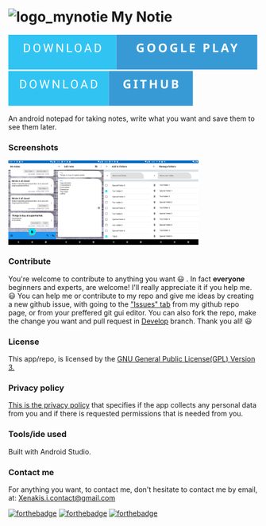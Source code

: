 # ![logo_mynotie](https://user-images.githubusercontent.com/37518738/122807098-d21d4c80-d2d3-11eb-9d75-0c86004fca23.png)  My Notie

[![Download app from Google Play](/badges/download-google-play.svg)](https://play.google.com/store/apps/details?id=com.code_that_up.john_xenakis.my_notie)
[![Download app from Github](/badges/download-github.svg)](https://github.com/ioannis-xenakis/MyNotie/releases/latest/)

An android notepad for taking notes, write what you want and save them to see them later.

### Screenshots
<div style="display:flex;">
<img src="screenshots/1.png" width="19%" />
<img src="screenshots/2.png" width="19%" />
<img src="screenshots/3.png" width="19%" />
<img src="screenshots/4.png" width="19%" />
</div>

### Contribute
You're welcome to contribute to anything you want :smiley: . In fact **everyone** beginners and experts, are welcome! I'll really appreciate it if you help me. :smiley:
You can help me or contribute to my repo and give me ideas by creating a new github issue, with going to the ["Issues" tab](https://github.com/ioannis-xenakis/MyNotie/issues) from my github repo page, or from your preffered git gui editor. You can also fork the repo, make the change you want and pull request in [Develop](https://github.com/ioannis-xenakis/MyNotie/tree/Develop) branch. Thank you all! :smiley:

### License
This app/repo, is licensed by the [GNU General Public License(GPL) Version 3.](LICENSE)

### Privacy policy
[This is the privacy policy](PRIVACY_POLICY.md) that specifies if the app collects any personal data from you and if there is requested permissions that is needed from you.

### Tools/ide used
Built with Android Studio.

### Contact me
For anything you want, to contact me, don't hesitate to contact me by email, at: Xenakis.i.contact@gmail.com

[![forthebadge](https://forthebadge.com/images/badges/built-for-android.svg)](https://forthebadge.com) [![forthebadge](https://forthebadge.com/images/badges/built-with-love.svg)](https://forthebadge.com) [![forthebadge](https://forthebadge.com/images/badges/for-you.svg)](https://forthebadge.com)
